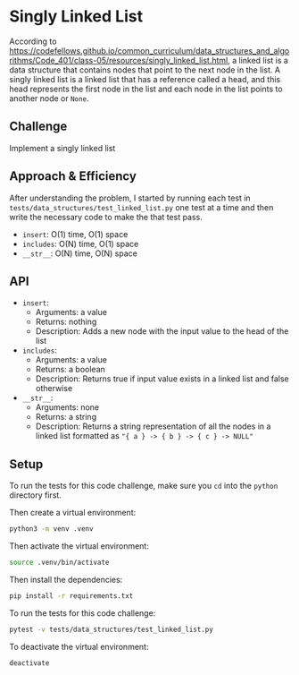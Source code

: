 # Singly Linked List

According to <https://codefellows.github.io/common_curriculum/data_structures_and_algorithms/Code_401/class-05/resources/singly_linked_list.html>, a linked list is a data structure that contains nodes that point to the next node in the list. A singly linked list is a linked list that has a reference called a head, and this head represents the first node in the list and each node in the list points to another node or `None`.

## Challenge

Implement a singly linked list

## Approach & Efficiency

After understanding the problem, I started by running each test in `tests/data_structures/test_linked_list.py` one test at a time and then write the necessary code to make the that test pass.

- `insert`: O(1) time, O(1) space
- `includes`: O(N) time, O(1) space
- `__str__`: O(N) time, O(N) space

## API

- `insert`:
  - Arguments: a value
  - Returns: nothing
  - Description: Adds a new node with the input value to the head of the list
- `includes`:
  - Arguments: a value
  - Returns: a boolean
  - Description: Returns true if input value exists in a linked list and false otherwise
- `__str__`:
  - Arguments: none
  - Returns: a string
  - Description: Returns a string representation of all the nodes in a linked list formatted as `"{ a } -> { b } -> { c } -> NULL"`

## Setup

To run the tests for this code challenge, make sure you `cd` into the `python` directory first.

Then create a virtual environment:

```bash
python3 -m venv .venv
```

Then activate the virtual environment:

```bash
source .venv/bin/activate
```

Then install the dependencies:

```bash
pip install -r requirements.txt
```

To run the tests for this code challenge:

```bash
pytest -v tests/data_structures/test_linked_list.py
```

To deactivate the virtual environment:

```bash
deactivate
```
